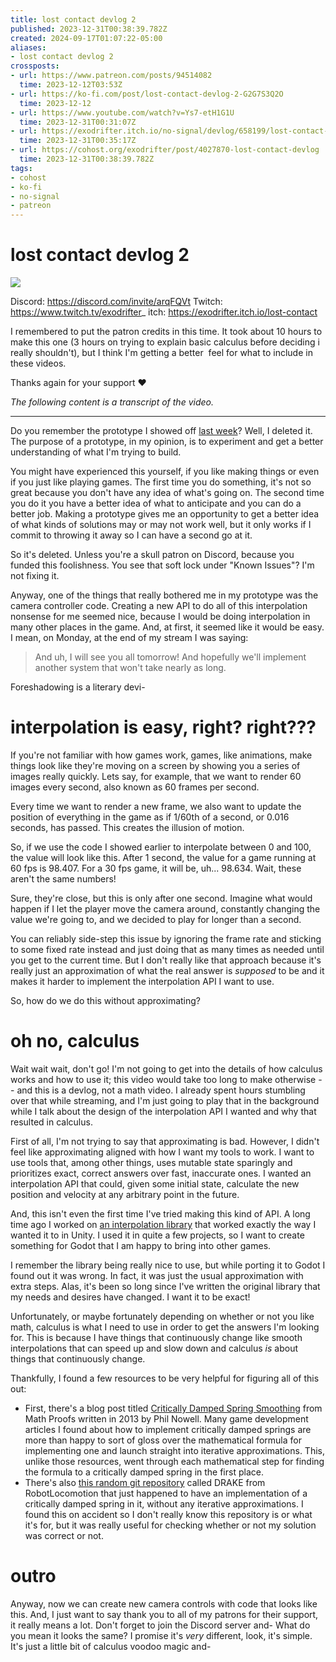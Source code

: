 ```yaml
---
title: lost contact devlog 2
published: 2023-12-31T00:38:39.782Z
created: 2024-09-17T01:07:22-05:00
aliases:
- lost contact devlog 2
crossposts:
- url: https://www.patreon.com/posts/94514082
  time: 2023-12-12T03:53Z
- url: https://ko-fi.com/post/lost-contact-devlog-2-G2G7S3Q2O
  time: 2023-12-12
- url: https://www.youtube.com/watch?v=Ys7-etH1G1U
  time: 2023-12-31T00:31:07Z
- url: https://exodrifter.itch.io/no-signal/devlog/658199/lost-contact-devlog-2
  time: 2023-12-31T00:35:17Z
- url: https://cohost.org/exodrifter/post/4027870-lost-contact-devlog
  time: 2023-12-31T00:38:39.782Z
tags:
- cohost
- ko-fi
- no-signal
- patreon
---
```


# lost contact devlog 2

![](https://www.youtube.com/watch?v=Ys7-etH1G1U)

Discord: https://discord.com/invite/arqFQVt
Twitch: https://www.twitch.tv/exodrifter_
itch: https://exodrifter.itch.io/lost-contact

I remembered to put the patron credits in this time. It took about 10 hours to make this one (3 hours on trying to explain basic calculus before deciding i really shouldn't), but I think I'm getting a better  feel for what to include in these videos.

Thanks again for your support ❤️

_The following content is a transcript of the video._

---

Do you remember the prototype I showed off [last week](20231224031713.md)? Well, I deleted it. The purpose of a prototype, in my opinion, is to experiment and get a better understanding of what I'm trying to build.

You might have experienced this yourself, if you like making things or even if you just like playing games. The first time you do something, it's not so great because you don't have any idea of what's going on. The second time you do it you have a better idea of what to anticipate and you can do a better job. Making a prototype gives me an opportunity to get a better idea of what kinds of solutions may or may not work well, but it only works if I commit to throwing it away so I can have a second go at it.

So it's deleted. Unless you're a skull patron on Discord, because you funded this foolishness. You see that soft lock under "Known Issues"? I'm not fixing it.

Anyway, one of the things that really bothered me in my prototype was the camera controller code. Creating a new API to do all of this interpolation nonsense for me seemed nice, because I would be doing interpolation in many other places in the game. And, at first, it seemed like it would be easy. I mean, on Monday, at the end of my stream I was saying:

> And uh, I will see you all tomorrow! And hopefully we'll implement another system that won't take nearly as long.

Foreshadowing is a literary devi-

# interpolation is easy, right? right???

If you're not familiar with how games work, games, like animations, make things look like they're moving on a screen by showing you a series of images really quickly. Lets say, for example, that we want to render 60 images every second, also known as 60 frames per second.

Every time we want to render a new frame, we also want to update the position of everything in the game as if 1/60th of a second, or 0.016 seconds, has passed. This creates the illusion of motion.

So, if we use the code I showed earlier to interpolate between 0 and 100, the value will look like this. After 1 second, the value for a game running at 60 fps is 98.407. For a 30 fps game, it will be, uh... 98.634. Wait, these aren't the same numbers!

Sure, they're close, but this is only after one second. Imagine what would happen if I let the player move the camera around, constantly changing the value we're going to, and we decided to play for longer than a second.

You can reliably side-step this issue by ignoring the frame rate and sticking to some fixed rate instead and just doing that as many times as needed until you get to the current time. But I don't really like that approach because it's really just an approximation of what the real answer is *supposed* to be and it makes it harder to implement the interpolation API I want to use.

So, how do we do this without approximating?

# oh no, calculus

Wait wait wait, don't go! I'm not going to get into the details of how calculus works and how to use it; this video would take too long to make otherwise -- and this is a devlog, not a math video. I already spent hours stumbling over that while streaming, and I'm just going to play that in the background while I talk about the design of the interpolation API I wanted and why that resulted in calculus.

First of all, I'm not trying to say that approximating is bad. However, I didn't feel like approximating aligned with how I want my tools to work. I want to use tools that, among other things, uses mutable state sparingly and prioritizes exact, correct answers over fast, inaccurate ones. I wanted an interpolation API that could, given some initial state, calculate the new position and velocity at any arbitrary point in the future.

And, this isn't even the first time I've tried making this kind of API. A long time ago I worked on [an interpolation library](https://github.com/exodrifter/unity-aural) that worked exactly the way I wanted it to in Unity. I used it in quite a few projects, so I want to create something for Godot that I am happy to bring into other games.

I remember the library being really nice to use, but while porting it to Godot I found out it was wrong. In fact, it was just the usual approximation with extra steps. Alas, it's been so long since I've written the original library that my needs and desires have changed. I want it to be exact!

Unfortunately, or maybe fortunately depending on whether or not you like math, calculus is what I need to use in order to get the answers I'm looking for. This is because I have things that continuously change like smooth interpolations that can speed up and slow down and calculus _is_ about things that continuously change.

Thankfully, I found a few resources to be very helpful for figuring all of this out:

- First, there's a blog post titled [Critically Damped Spring Smoothing](http://mathproofs.blogspot.com/2013/07/critically-damped-spring-smoothing.html) from Math Proofs written in 2013 by Phil Nowell. Many game development articles I found about how to implement critically damped springs are more than happy to sort of gloss over the mathematical formula for implementing one and launch straight into iterative approximations. This, unlike those resources, went through each mathematical step for finding the formula to a critically damped spring in the first place. 
- There's also [this random git repository](https://github.com/RobotLocomotion/drake/blob/01f0a85994c75b5ab4602707b57be0bed18a4389/multibody/benchmarks/mass_damper_spring/mass_damper_spring_analytical_solution.cc) called DRAKE from RobotLocomotion that just happened to have an implementation of a critically damped spring in it, without any iterative approximations. I found this on accident so I don't really know this repository is or what it's for, but it was really useful for checking whether or not my solution was correct or not.

# outro

Anyway, now we can create new camera controls with code that looks like this. And, I just want to say thank you to all of my patrons for their support, it really means a lot. Don't forget to join the Discord server and- What do you mean it looks the same? I promise it's _very_ different, look, it's simple. It's just a little bit of calculus voodoo magic and-
